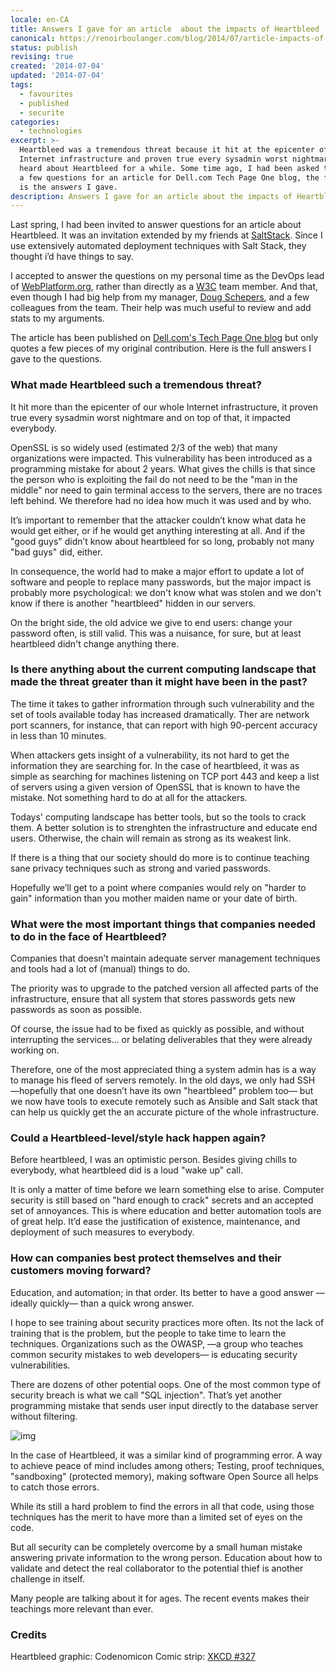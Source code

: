 ```yaml
---
locale: en-CA
title: Answers I gave for an article  about the impacts of Heartbleed
canonical: https://renoirboulanger.com/blog/2014/07/article-impacts-of-heartbleed/
status: publish
revising: true
created: '2014-07-04'
updated: '2014-07-04'
tags:
  - favourites
  - published
  - securite
categories:
  - technologies
excerpt: >-
  Heartbleed was a tremendous threat because it hit at the epicenter of the
  Internet infrastructure and proven true every sysadmin worst nightmare. We
  heard about Heartbleed for a while. Some time ago, I had been asked to answer
  a few questions for an article for Dell.com Tech Page One blog, the following
  is the answers I gave.
description: Answers I gave for an article about the impacts of Heartbleed
---
```


<p>Last spring, I had been invited to answer questions for an article about Heartbleed. It was an invitation extended by my friends at <a href="http://www.saltstack.com/">SaltStack</a>. Since I use extensively automated deployment techniques with Salt Stack, they thought i’d have things to say.</p>

<p>I accepted to answer the questions on my personal time as the DevOps lead of <a href="http://www.webplatform.org/">WebPlatform.org</a>, rather than directly as a <a href="http://www.w3.org/People/">W3C</a> team member. And that, even though I had big help from my manager, <a href="http://www.w3.org/People/#schepers">Doug Schepers</a>, and a few colleagues from the team. Their help was much useful to review and add stats to my arguments.</p>

<p>The article has been published on <a href="http://techpageone.dell.com/technology/protecting-against-cyber-warfare/">Dell.com's Tech Page One blog</a> but only quotes a few pieces of my original contribution. Here is the full answers I gave to the questions.</p>

<h3>What made Heartbleed such a tremendous threat?</h3>

<p>It hit more than the epicenter of our whole Internet infrastructure, it proven true every sysadmin worst nightmare and on top of that, it impacted everybody.</p>

<p>OpenSSL is so widely used (estimated 2/3 of the web) that many organizations were impacted. This vulnerability has been introduced as a programming mistake for about 2 years. What gives the chills is that since the person who is exploiting the fail do not need to be the "man in the middle" nor need to gain terminal access to the servers, there are no traces left behind.  We therefore had no idea how much it was used and by who.</p>

<p>It’s important to remember that the attacker couldn’t know what data he would get either, or if he would get anything interesting at all. And if the "good guys" didn’t know about heartbleed for so long, probably not many "bad guys" did, either.</p>

<p>In consequence, the world had to make a major effort to update a lot of software and people to replace many passwords, but the major impact is probably more psychological: we don't know what was stolen and we don't know if there is another "heartbleed" hidden in our servers.</p>

<p>On the bright side, the old advice we give to end users: change your password often, is still valid. This was a nuisance, for sure, but at least heartbleed didn't change anything there.</p>

<h3>Is there anything about the current computing landscape that made the threat greater than it might have been in the past?</h3>

<p>The time it takes to gather infrormation through such vulnerability and the set of tools available today has increased dramatically.  Ther are network port scanners, for instance, that can report with high 90-percent accuracy in less than 10 minutes.</p>

<p>When attackers gets insight of a vulnerability, its not hard to get the information they are searching for. In the case of heartbleed, it was as simple as searching for machines listening on TCP port 443 and keep a
list of servers using a given version of OpenSSL that is known to have the mistake. Not something hard to do at all for the attackers.</p>

<p>Todays' computing landscape has better tools, but so the tools to crack them. A better solution is to strenghten the infrastructure and educate end users. Otherwise, the chain will remain as strong as its weakest link.</p>

<p>If there is a thing that our society should do more is to continue teaching sane privacy techniques such as strong and varied passwords.</p>

<p>Hopefully we’ll get to a point where companies would rely on "harder to gain" information than you mother maiden name or your date of birth.</p>

<h3>What were the most important things that companies needed to do in the face of Heartbleed?</h3>

<p>Companies that doesn’t maintain adequate server management techniques and tools had a lot of (manual) things to do.</p>

<p>The priority was to upgrade to the patched version all affected parts of the infrastructure, ensure that all system that stores passwords gets new passwords as soon as possible.</p>

<p>Of course, the issue had to be fixed as quickly as possible, and without interrupting the services... or belating deliverables that they were already working on.</p>

<p>Therefore, one of the most appreciated thing a system admin has is a way to manage his fleed of servers remotely. In the old days, we only had SSH —hopefully that one doesn’t have its own "heartbleed" problem too— but we now have tools to execute remotely such as Ansible and Salt stack that can help us quickly get the an accurate picture of the whole infrastructure.</p>

<h3>Could a Heartbleed-level/style hack happen again?</h3>

<p>Before heartbleed, I was an optimistic person. Besides giving chills to everybody, what heartbleed did is a loud "wake up" call.</p>

<p>It is only a matter of time before we learn something else to arise. Computer security is still based on "hard enough to crack" secrets and an accepted set of annoyances. This is where education and better automation tools are of great help. It’d ease the justification of existence, maintenance, and deployment of such measures to everybody.</p>

<h3>How can companies best protect themselves and their customers moving forward?</h3>

<p>Education, and automation; in that order. Its better to have a good answer —ideally quickly— than a quick wrong answer.</p>

<p>I hope to see training about security practices more often. Its not the lack of training that is the problem, but the people to take time to learn the techniques. Organizations such as the OWASP, —a group who teaches common security mistakes to web developers— is educating security vulnerabilities.</p>

<p>There are dozens of other potential oops. One of the most common type of security breach is what we call "SQL injection". That’s yet another programming mistake that sends user input directly to the database server without filtering.</p>

<p><img src="/wp-content/uploads/2014/07/exploits_of_a_mom.png" alt="img" title="XKCD #327: Exploits of a mom" /></p>

<p>In the case of Heartbleed, it was a similar kind of programming error. A way to achieve peace of mind includes among others; Testing, proof techniques, "sandboxing" (protected memory), making software Open Source all helps to catch those errors.</p>

<p>While its still a hard problem to find the errors in all that code, using those techniques has the merit to have more than a limited set of eyes on the code.</p>

<p>But all security can be completely overcome by a small human mistake answering private information to the wrong person. Education about how to validate and detect the real collaborator to the potential thief is another challenge in itself.</p>

<p>Many people are talking about it for ages. The recent events makes their teachings more relevant than ever.</p>

<h3>Credits</h3>

<p>Heartbleed graphic: Codenomicon
Comic strip: <a href="http://xkcd.com/327/">XKCD #327</a></p>